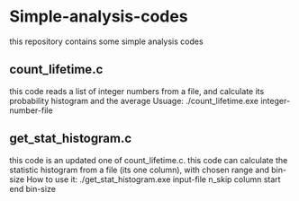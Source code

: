 # Simple-analysis-codes
this repository contains some simple analysis codes

## count_lifetime.c
this code reads a list of integer numbers from a file, and calculate its probability histogram and the average
Usuage: ./count_lifetime.exe integer-number-file

## get_stat_histogram.c
this code is an updated one of count_lifetime.c. this code can calculate the statistic histogram from a file (its one column), with chosen range and bin-size
How to use it:
  ./get_stat_histogram.exe input-file n_skip column start end bin-size



